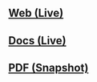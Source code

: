 ## [Web (Live)](https://docs.google.com/document/d/e/2PACX-1vTFhlKwaCQkmhiR3FiJsU2a42ziLIzztldeXnajTSUmsyzj5ZiGm9aDCfU5mZnq4ZMTmUpJs7R_uJ8i/pub)

## [Docs (Live)](https://docs.google.com/document/d/1_vHG1oJta-SwI9iMIIM8JxDmGiV75sS20JFrlg1XJkE/edit?usp=sharing)

## [PDF (Snapshot)](https://github.com/SCC-Makerspace/Workshops/blob/master/Electronics/B-03%20Arduino%20Programming/B-03%20Arduino%20Programming.pdf)
